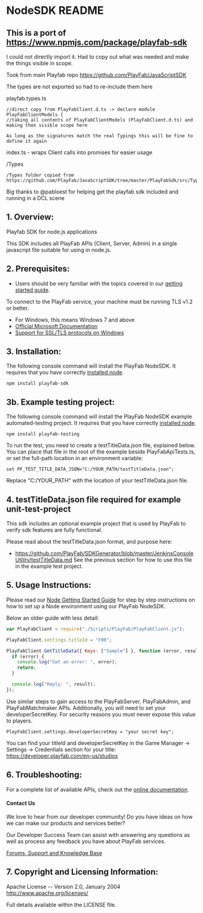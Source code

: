 # NodeSDK README

## This is a port of https://www.npmjs.com/package/playfab-sdk

I could not directly import it. Had to copy out what was needed and make the things visible in scope.

Took from main Playfab repo https://github.com/PlayFab/JavaScriptSDK

The types are not exported so had to re-include them here

playfab.types.ts

```
//direct copy from PlayFabClient.d.ts -> declare module PlayFabClientModels {
//taking all contents of PlayFabClientModels (PlayFabClient.d.ts) and making then visible scope here

As long as the signatures match the real Typings this will be fine to define it again
```

index.ts - wraps Client calls into promises for easier usage

/Types

```
/Types folder copied from https://github.com/PlayFab/JavaScriptSDK/tree/master/PlayFabSdk/src/Typings/PlayFab
```

Big thanks to @pabloest for helping get the playfab sdk included and running in a DCL scene

## 1. Overview:

Playfab SDK for node.js applications

This SDK includes all PlayFab APIs (Client, Server, Admin) in a single javascript file suitable for using in node.js.

## 2. Prerequisites:

- Users should be very familiar with the topics covered in our [getting started guide](https://playfab.com/docs/getting-started-with-playfab/).

To connect to the PlayFab service, your machine must be running TLS v1.2 or better.

- For Windows, this means Windows 7 and above
- [Official Microsoft Documentation](https://msdn.microsoft.com/en-us/library/windows/desktop/aa380516%28v=vs.85%29.aspx)
- [Support for SSL/TLS protocols on Windows](http://blogs.msdn.com/b/kaushal/archive/2011/10/02/support-for-ssl-tls-protocols-on-windows.aspx)

## 3. Installation:

The following console command will install the PlayFab NodeSDK. It requires that you have correctly [installed node](https://nodejs.org/en/download/).

```
npm install playfab-sdk
```

## 3b. Example testing project:

The following console command will install the PlayFab NodeSDK example automated-testing project. It requires that you have correctly [installed node](https://nodejs.org/en/download/).

```
npm install playfab-testing
```

To run the test, you need to create a testTitleData.json file, explained below. You can place that file in the root of the example beside PlayFabApiTests.ts, or set the full-path location in an environment variable:

```
set PF_TEST_TITLE_DATA_JSON="C:/YOUR_PATH/testTitleData.json";
```

Replace "C:/YOUR_PATH" with the location of your testTitleData.json file.

## 4. testTitleData.json file required for example unit-test-project

This sdk includes an optional example project that is used by PlayFab to verify sdk features are fully functional.

Please read about the testTitleData.json format, and purpose here:

- https://github.com/PlayFab/SDKGenerator/blob/master/JenkinsConsoleUtility/testTitleData.md
  See the previous section for how to use this file in the example test project.

## 5. Usage Instructions:

Please read our [Node Getting Started Guide](NodeGettingStarted.md) for step by step instructions on how to set up a Node environment using our PlayFab NodeSDK.

Below an older guide with less detail:

```javascript
var PlayFabClient = require("./Scripts/PlayFab/PlayFabClient.js");

PlayFabClient.settings.titleId = "F00";

PlayFabClient.GetTitleData({ Keys: ["Sample"] }, function (error, result) {
  if (error) {
    console.log("Got an error: ", error);
    return;
  }

  console.log("Reply: ", result);
});
```

Use similar steps to gain access to the PlayFabServer, PlayFabAdmin, and PlayFabMatchmaker APIs. Additionally, you will need to set your developerSecretKey. For security reasons you must never expose this value to players.

```
PlayFabClient.settings.developerSecretKey = "your secret key";
```

You can find your titleId and developerSecretKey in the Game Manager -> Settings -> Credentials section for your title: https://developer.playfab.com/en-us/studios

## 6. Troubleshooting:

For a complete list of available APIs, check out the [online documentation](http://api.playfab.com/Documentation/).

#### Contact Us

We love to hear from our developer community!
Do you have ideas on how we can make our products and services better?

Our Developer Success Team can assist with answering any questions as well as process any feedback you have about PlayFab services.

[Forums, Support and Knowledge Base](https://community.playfab.com/index.html)

## 7. Copyright and Licensing Information:

Apache License --
Version 2.0, January 2004
http://www.apache.org/licenses/

Full details available within the LICENSE file.
